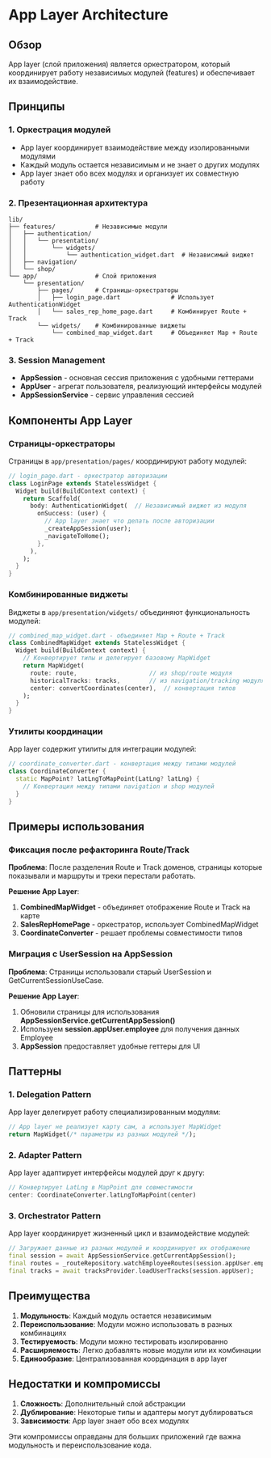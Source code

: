 # App Layer Architecture

## Обзор

App layer (слой приложения) является оркестратором, который координирует работу независимых модулей (features) и обеспечивает их взаимодействие.

## Принципы

### 1. Оркестрация модулей
- App layer координирует взаимодействие между изолированными модулями
- Каждый модуль остается независимым и не знает о других модулях
- App layer знает обо всех модулях и организует их совместную работу

### 2. Презентационная архитектура
```
lib/
├── features/           # Независимые модули
│   ├── authentication/
│   │   └── presentation/
│   │       └── widgets/
│   │           └── authentication_widget.dart  # Независимый виджет
│   ├── navigation/
│   └── shop/
└── app/                # Слой приложения
    └── presentation/
        ├── pages/      # Страницы-оркестраторы
        │   ├── login_page.dart              # Использует AuthenticationWidget
        │   └── sales_rep_home_page.dart     # Комбинирует Route + Track
        └── widgets/    # Комбинированные виджеты
            └── combined_map_widget.dart     # Объединяет Map + Route + Track
```

### 3. Session Management
- **AppSession** - основная сессия приложения с удобными геттерами
- **AppUser** - агрегат пользователя, реализующий интерфейсы модулей
- **AppSessionService** - сервис управления сессией

## Компоненты App Layer

### Страницы-оркестраторы
Страницы в `app/presentation/pages/` координируют работу модулей:

```dart
// login_page.dart - оркестратор авторизации
class LoginPage extends StatelessWidget {
  Widget build(BuildContext context) {
    return Scaffold(
      body: AuthenticationWidget(  // Независимый виджет из модуля
        onSuccess: (user) {
          // App layer знает что делать после авторизации
          _createAppSession(user);
          _navigateToHome();
        },
      ),
    );
  }
}
```

### Комбинированные виджеты
Виджеты в `app/presentation/widgets/` объединяют функциональность модулей:

```dart
// combined_map_widget.dart - объединяет Map + Route + Track
class CombinedMapWidget extends StatelessWidget {
  Widget build(BuildContext context) {
    // Конвертирует типы и делегирует базовому MapWidget
    return MapWidget(
      route: route,                    // из shop/route модуля  
      historicalTracks: tracks,        // из navigation/tracking модуля
      center: convertCoordinates(center),  // конвертация типов
    );
  }
}
```

### Утилиты координации
App layer содержит утилиты для интеграции модулей:

```dart
// coordinate_converter.dart - конвертация между типами модулей
class CoordinateConverter {
  static MapPoint? latLngToMapPoint(LatLng? latLng) {
    // Конвертация между типами navigation и shop модулей
  }
}
```

## Примеры использования

### Фиксация после рефакторинга Route/Track

**Проблема**: После разделения Route и Track доменов, страницы которые показывали и маршруты и треки перестали работать.

**Решение App Layer**:
1. **CombinedMapWidget** - объединяет отображение Route и Track на карте
2. **SalesRepHomePage** - оркестратор, использует CombinedMapWidget
3. **CoordinateConverter** - решает проблемы совместимости типов

### Миграция с UserSession на AppSession

**Проблема**: Страницы использовали старый UserSession и GetCurrentSessionUseCase.

**Решение App Layer**:
1. Обновили страницы для использования **AppSessionService.getCurrentAppSession()**
2. Используем **session.appUser.employee** для получения данных Employee
3. **AppSession** предоставляет удобные геттеры для UI

## Паттерны

### 1. Delegation Pattern
App layer делегирует работу специализированным модулям:
```dart
// App layer не реализует карту сам, а использует MapWidget
return MapWidget(/* параметры из разных модулей */);
```

### 2. Adapter Pattern  
App layer адаптирует интерфейсы модулей друг к другу:
```dart
// Конвертирует LatLng в MapPoint для совместимости
center: CoordinateConverter.latLngToMapPoint(center)
```

### 3. Orchestrator Pattern
App layer координирует жизненный цикл и взаимодействие модулей:
```dart
// Загружает данные из разных модулей и координирует их отображение
final session = await AppSessionService.getCurrentAppSession();
final routes = _routeRepository.watchEmployeeRoutes(session.appUser.employee);
final tracks = await tracksProvider.loadUserTracks(session.appUser);
```

## Преимущества

1. **Модульность**: Каждый модуль остается независимым
2. **Переиспользование**: Модули можно использовать в разных комбинациях  
3. **Тестируемость**: Модули можно тестировать изолированно
4. **Расширяемость**: Легко добавлять новые модули или их комбинации
5. **Единообразие**: Централизованная координация в app layer

## Недостатки и компромиссы

1. **Сложность**: Дополнительный слой абстракции
2. **Дублирование**: Некоторые типы и адаптеры могут дублироваться
3. **Зависимости**: App layer знает обо всех модулях

Эти компромиссы оправданы для больших приложений где важна модульность и переиспользование кода.
